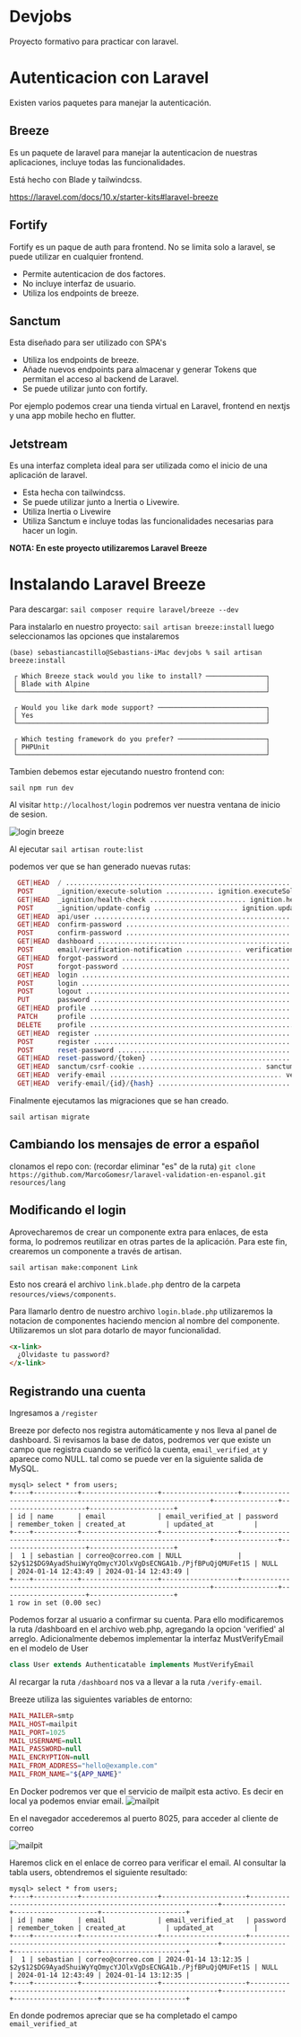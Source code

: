 # Devjobs
Proyecto formativo para practicar con laravel.

# Autenticacion con Laravel

Existen varios paquetes para manejar la autenticación.

## Breeze

Es un paquete de laravel para manejar la autenticacion de nuestras aplicaciones, incluye todas las funcionalidades.

Está hecho con Blade y tailwindcss.

https://laravel.com/docs/10.x/starter-kits#laravel-breeze

## Fortify

Fortify es un paque de auth para frontend. No se limita solo a laravel, se puede utilizar en cualquier frontend.

* Permite autenticacion de dos factores.
* No incluye interfaz de usuario.
* Utiliza los endpoints de breeze.

## Sanctum

Esta diseñado para ser utilizado con SPA's

* Utiliza los endpoints de breeze.
* Añade nuevos endpoints para almacenar y generar Tokens que permitan el acceso al backend de Laravel.
* Se puede utilizar junto con fortify.

Por ejemplo podemos crear una tienda virtual en Laravel, frontend en nextjs y una app mobile hecho en flutter.

## Jetstream

Es una interfaz completa ideal para ser utilizada como el inicio de una aplicación de laravel.

* Esta hecha con tailwindcss.
* Se puede utilizar junto a Inertia o Livewire.
* Utiliza Inertia o Livewire
* Utiliza Sanctum e incluye todas las funcionalidades necesarias para hacer un login.

**NOTA: En este proyecto utilizaremos Laravel Breeze**

# Instalando Laravel Breeze

Para descargar:
`sail composer require laravel/breeze --dev`

Para instalarlo en nuestro proyecto:
`sail artisan breeze:install`
luego seleccionamos las opciones que instalaremos

```
(base) sebastiancastillo@Sebastians-iMac devjobs % sail artisan breeze:install

 ┌ Which Breeze stack would you like to install? ───────────────┐
 │ Blade with Alpine                                            │
 └──────────────────────────────────────────────────────────────┘

 ┌ Would you like dark mode support? ───────────────────────────┐
 │ Yes                                                          │
 └──────────────────────────────────────────────────────────────┘

 ┌ Which testing framework do you prefer? ──────────────────────┐
 │ PHPUnit                                                      │
 └──────────────────────────────────────────────────────────────┘
 ```
Tambien debemos estar ejecutando nuestro frontend con:

`sail npm run dev`

Al visitar `http://localhost/login` podremos ver nuestra ventana de inicio de sesion.

![login breeze](./readmeimg/Captura%20de%20pantalla%202024-01-12%20a%20la(s)%2014.01.01.png)

Al ejecutar `sail artisan route:list`

podemos ver que se han generado nuevas rutas:

```php
  GET|HEAD  / ................................................................................................................... 
  POST      _ignition/execute-solution ............ ignition.executeSolution › Spatie\LaravelIgnition › ExecuteSolutionController
  GET|HEAD  _ignition/health-check ........................ ignition.healthCheck › Spatie\LaravelIgnition › HealthCheckController
  POST      _ignition/update-config ..................... ignition.updateConfig › Spatie\LaravelIgnition › UpdateConfigController
  GET|HEAD  api/user ............................................................................................................ 
  GET|HEAD  confirm-password ......................................... password.confirm › Auth\ConfirmablePasswordController@show
  POST      confirm-password ........................................................... Auth\ConfirmablePasswordController@store
  GET|HEAD  dashboard ................................................................................................. dashboard
  POST      email/verification-notification .............. verification.send › Auth\EmailVerificationNotificationController@store
  GET|HEAD  forgot-password .......................................... password.request › Auth\PasswordResetLinkController@create
  POST      forgot-password ............................................. password.email › Auth\PasswordResetLinkController@store
  GET|HEAD  login ............................................................ login › Auth\AuthenticatedSessionController@create
  POST      login ..................................................................... Auth\AuthenticatedSessionController@store
  POST      logout ......................................................... logout › Auth\AuthenticatedSessionController@destroy
  PUT       password ........................................................... password.update › Auth\PasswordController@update
  GET|HEAD  profile ....................................................................... profile.edit › ProfileController@edit
  PATCH     profile ................................................................... profile.update › ProfileController@update
  DELETE    profile ................................................................. profile.destroy › ProfileController@destroy
  GET|HEAD  register ............................................................ register › Auth\RegisteredUserController@create
  POST      register ........................................................................ Auth\RegisteredUserController@store
  POST      reset-password .................................................... password.store › Auth\NewPasswordController@store
  GET|HEAD  reset-password/{token} ........................................... password.reset › Auth\NewPasswordController@create
  GET|HEAD  sanctum/csrf-cookie ............................... sanctum.csrf-cookie › Laravel\Sanctum › CsrfCookieController@show
  GET|HEAD  verify-email ........................................... verification.notice › Auth\EmailVerificationPromptController
  GET|HEAD  verify-email/{id}/{hash} ........................................... verification.verify › Auth\VerifyEmailController
```

Finalmente ejecutamos las migraciones que se han creado.

`sail artisan migrate`

## Cambiando los mensajes de error a español

clonamos el repo con: (recordar eliminar "es" de la ruta)
`git clone https://github.com/MarcoGomesr/laravel-validation-en-espanol.git resources/lang`

## Modificando el login

Aprovecharemos de crear un componente extra para enlaces, de esta forma, lo podremos reutilizar en otras partes de la aplicación. Para este fin, crearemos un componente a través de artisan.

`sail artisan make:component Link`

Esto nos creará el archivo `link.blade.php` dentro de la carpeta `resources/views/components`.

Para llamarlo dentro de nuestro archivo `login.blade.php` utilizaremos la notacion de componentes haciendo mencion al nombre del componente. Utilizaremos un slot para dotarlo de mayor funcionalidad.

```html
<x-link>
  ¿Olvidaste tu password?
</x-link>
```

## Registrando una cuenta

Ingresamos a `/register`

Breeze por defecto nos registra automáticamente y nos lleva al panel de dashboard. 
Si revisamos la base de datos, podremos ver que existe un campo que registra cuando se verificó la cuenta, `email_verified_at` y aparece como NULL. tal como se puede ver en la siguiente salida de MySQL.

```
mysql> select * from users;
+----+-----------+-------------------+-------------------+--------------------------------------------------------------+----------------+---------------------+---------------------+
| id | name      | email             | email_verified_at | password                                                     | remember_token | created_at          | updated_at          |
+----+-----------+-------------------+-------------------+--------------------------------------------------------------+----------------+---------------------+---------------------+
|  1 | sebastian | correo@correo.com | NULL              | $2y$12$DG9AyadShuiWyYqOmycYJOlxVgDsECNGA1b./PjfBPuQjQMUFet1S | NULL           | 2024-01-14 12:43:49 | 2024-01-14 12:43:49 |
+----+-----------+-------------------+-------------------+--------------------------------------------------------------+----------------+---------------------+---------------------+
1 row in set (0.00 sec)

```

Podemos forzar al usuario a confirmar su cuenta. Para ello modificaremos la ruta /dashboard en el archivo web.php, agregando la opcion 'verified' al arreglo. 
Adicionalmente debemos implementar la interfaz MustVerifyEmail en el modelo de User

```php
class User extends Authenticatable implements MustVerifyEmail
```

Al recargar la ruta `/dashboard` nos va a llevar a la ruta `/verify-email`.

Breeze utiliza las siguientes variables de entorno:

```php
MAIL_MAILER=smtp
MAIL_HOST=mailpit
MAIL_PORT=1025
MAIL_USERNAME=null
MAIL_PASSWORD=null
MAIL_ENCRYPTION=null
MAIL_FROM_ADDRESS="hello@example.com"
MAIL_FROM_NAME="${APP_NAME}"
```

En Docker podremos ver que el servicio de mailpit esta activo. Es decir en local ya podemos enviar email.
![mailpit](/readmeimg/Captura%20de%20pantalla%202024-01-14%20a%20la(s)%2010.03.08.png)

En el navegador accederemos al puerto 8025, para acceder al cliente de correo

![mailpit](/readmeimg/Captura%20de%20pantalla%202024-01-14%20a%20la(s)%2010.11.17.png)

Haremos click en el enlace de correo para verificar el email. Al consultar la tabla users, obtendremos el siguiente resultado:
```
mysql> select * from users;
+----+-----------+-------------------+---------------------+--------------------------------------------------------------+----------------+---------------------+---------------------+
| id | name      | email             | email_verified_at   | password                                                     | remember_token | created_at          | updated_at          |
+----+-----------+-------------------+---------------------+--------------------------------------------------------------+----------------+---------------------+---------------------+
|  1 | sebastian | correo@correo.com | 2024-01-14 13:12:35 | $2y$12$DG9AyadShuiWyYqOmycYJOlxVgDsECNGA1b./PjfBPuQjQMUFet1S | NULL           | 2024-01-14 12:43:49 | 2024-01-14 13:12:35 |
+----+-----------+-------------------+---------------------+--------------------------------------------------------------+----------------+---------------------+---------------------+
```

En donde podremos apreciar que se ha completado el campo `email_verified_at` 
